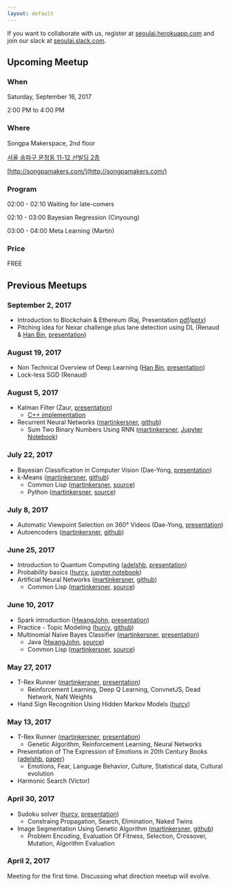 ```yaml
---
layout: default
---
```


If you want to collaborate with us, register at [seoulai.herokuapp.com](https://seoulai.herokuapp.com/) and join our slack at [seoulai.slack.com](https://seoulai.slack.com/).

## Upcoming Meetup
### When
Saturday, September 16, 2017

2:00 PM to 4:00 PM

### Where
Songpa Makerspace, 2nd floor

[서울 송파구 문정동 11-12 선빌딩 2층](http://naver.me/xsrO8rkg)

[http://songpamakers.com/](http://songpamakers.com/)
<!--
서울특별시 강남구 역삼동 789-4, 서울 ( [map](https://www.google.com/maps/search/%EC%84%9C%EC%9A%B8%ED%8A%B9%EB%B3%84%EC%8B%9C+%EA%B0%95%EB%82%A8%EA%B5%AC+%EC%97%AD%EC%82%BC%EB%8F%99+789-4,+%EC%84%9C%EC%9A%B8/@37.4972562,127.0363414,16z/data=!3m1!4b1))
-->

### Program
02:00 - 02:10 Waiting for late-comers

02:10 - 03:00 Bayesian Regression (Cinyoung)

03:00 - 04:00 Meta Learning (Martin)


### Price
FREE
<!-- KRW 5,000 -->


## Previous Meetups
### September 2, 2017
* Introduction to Blockchain & Ethereum (Raj, Presentation [pdf](presentations/Introduction_to_Blockchain_&_Ethereum.pdf)/[pptx](presentations/Introduction_to_Blockchain_&_Ethereum.pptx))
* Pitching idea for Nexar challenge plus lane detection using DL (Renaud & [Han Bin](https://www.seoulrobotics.org/our-team-team-korea-robotics), [presentation](https://github.com/martinkersner/seoul-artificial-intelligence-meetup/blob/master/presentations/Nexar%20deep%20learning%20challenge%20II.pdf))

### August 19, 2017
* Non Technical Overview of Deep Learning ([Han Bin](https://www.seoulrobotics.org/our-team-team-korea-robotics), [presentation](https://github.com/martinkersner/seoul-artificial-intelligence-meetup/blob/master/presentations/Non%20Technical%20Overview%20of%20Deep%20Learning.pptx))
* Lock-less SGD (Renaud)

### August 5, 2017
* Kalman Filter (Zaur, [presentation](https://github.com/martinkersner/seoul-artificial-intelligence-meetup/blob/master/presentations/kalman.pdf))
  * [C++ implementation](https://github.com/hmartiro/kalman-cpp)
* Recurrent Neural Networks ([martinkersner](https://github.com/martinkersner), [github](https://github.com/martinkersner/rnn-meetup)) 
  * Sum Two Binary Numbers Using RNN ([martinkersner](https://github.com/martinkersner), [Jupyter Notebook](https://github.com/martinkersner/rnn-meetup/blob/master/sum-binary-numbers.ipynb))

### July 22, 2017
*  Bayesian Classification in Computer Vision (Dae-Yong, [presentation](https://github.com/martinkersner/seoul-artificial-intelligence-meetup/blob/master/presentations/%5B20170722%5D%20BayesianClassificationInComputerVision.pdf))
* k-Means ([martinkersner](https://github.com/martinkersner), [github](https://github.com/martinkersner/kmeans-meetup/blob/master/k-Means.ipynb))
  * Common Lisp ([martinkersner](https://github.com/martinkersner), [source](https://github.com/martinkersner/cl-ml/tree/master/k-means))
  * Python ([martinkersner](https://github.com/martinkersner), [source](https://gist.github.com/martinkersner/6415e7306925bd0918cfba42e9754116))

### July 8, 2017
* Automatic Viewpoint Selection on 360° Videos (Dae-Yong, [presentation](https://github.com/martinkersner/seoul-artificial-intelligence-meetup/blob/master/presentations/%5B20170708%5D%20Automatic_Viewpoint_Selection_on_360_Videos.pdf))
* Autoencoders ([martinkersner](https://github.com/martinkersner), [github](https://github.com/martinkersner/autoencoder-meetup/blob/master/autoencoders.ipynb))

### June 25, 2017
* Introduction to Quantum Computing ([adelshb](https://github.com/adelshb), [presentation](https://github.com/martinkersner/seoul-artificial-intelligence-meetup/blob/master/presentations/Introduction_to_Quantum_Computing.pdf))
* Probability basics ([hurcy](https://github.com/hurcy), [jupyter notebook](https://github.com/hurcy/ThinkBayes/blob/master/notebooks/02_Computational_Statistics.ipynb))
* Artificial Neural Networks ([martinkersner](https://github.com/martinkersner), [github](https://github.com/martinkersner/ann-meetup))
  * Common Lisp ([martinkersner](https://github.com/martinkersner), [source](https://github.com/martinkersner/cl-ml/tree/master/ann))

### June 10, 2017
* Spark introduction ([HwangJohn](https://github.com/HwangJohn), [presentation](https://github.com/martinkersner/seoul-artificial-intelligence-meetup/blob/master/presentations/ApacheSparkIntroduction.pdf))
* Practice - Topic Modeling ([hurcy](https://github.com/hurcy), [github](https://github.com/hurcy/topicmodel))
* Multinomial Naive Bayes Classifier ([martinkersner](https://github.com/martinkersner), [presentation](https://docs.google.com/presentation/d/1uVpTKMlnNzTwvw2mAGpWd49dVEYY-S-VGWV3J1pGv2c/edit?usp=sharing))
  * Java ([HwangJohn](https://github.com/HwangJohn), [source](https://github.com/martinkersner/seoul-artificial-intelligence-meetup/tree/master/algorithms/naive-bayes-classifier/JohnHwang))
  * Common Lisp ([martinkersner](https://github.com/martinkersner), [source](https://github.com/martinkersner/cl-ml/tree/master/naive-bayes-classifier))

### May 27, 2017
* T-Rex Runner ([martinkersner](https://github.com/martinkersner), [presentation](https://docs.google.com/presentation/d/1gjrz9zvIXKf0Qw1gzr8_jIMCYkq2E4F1WdKVo320g18/edit?usp=sharing))
  * Reinforcement Learning, Deep Q Learning, ConvnetJS, Dead Network, NaN Weights
* Hand Sign Recognition Using Hidden Markov Models ([hurcy](https://github.com/hurcy))

### May 13, 2017
* T-Rex Runner ([martinkersner](https://github.com/martinkersner), [presentation](https://docs.google.com/presentation/d/1DaVv4PVHQRRoT3PA7aNdDcFYTWDZlAX2QfnWCelmQV8/edit?usp=sharing))
  * Genetic Algorithm, Reinforcement Learning, Neural Networks
* Presentation of The Expression of Emotions in 20th Century Books ([adelshb](https://github.com/adelshb), [paper](http://journals.plos.org/plosone/article?id=10.1371/journal.pone.0059030))
    * Emotions, Fear, Language Behavior, Culture, Statistical data, Cultural evolution
* Harmonic Search (Victor)

### April 30, 2017
* Sudoku solver ([hurcy](https://github.com/hurcy), [presentation](https://docs.google.com/presentation/d/1kmI2ChNoh1orQFEje2nuR00gKdxOEEEQ32diI2t1nQg/edit#slide=id.p))
  * Constraing Propagation, Search, Elimination, Naked Twins 
* Image Segmentation Using Genetic Algorithm ([martinkersner](https://github.com/martinkersner), [github](https://github.com/martinkersner/Image-Segmentation-Using-Genetic-Algorithm))
    * Problem Encoding, Evaluation Of Fitness, Selection, Crossover, Mutation, Algorithm Evaluation

### April 2, 2017
Meeting for the first time. Discussing what direction meetup will evolve.
